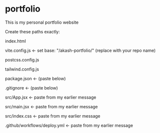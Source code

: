 # portfolio
This is my personal portfolio website

Create these paths exactly:

index.html

vite.config.js ← set base: "/akash-portfolio/" (replace with your repo name)

postcss.config.js

tailwind.config.js

package.json ← (paste below)

.gitignore ← (paste below)

src/App.jsx ← paste from my earlier message

src/main.jsx ← paste from my earlier message

src/index.css ← paste from my earlier message

.github/workflows/deploy.yml ← paste from my earlier message
